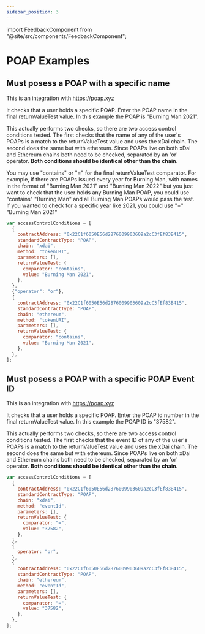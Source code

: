 ```yaml
---
sidebar_position: 3
---
```


import FeedbackComponent from "@site/src/components/FeedbackComponent";

# POAP Examples

## Must posess a POAP with a specific name

This is an integration with https://poap.xyz

It checks that a user holds a specific POAP. Enter the POAP name in the final returnValueTest value. In this example the POAP is "Burning Man 2021".

This actually performs two checks, so there are two access control conditions tested. The first checks that the name of any of the user's POAPs is a match to the returnValueTest value and uses the xDai chain. The second does the same but with ethereum. Since POAPs live on both xDai and Ethereum chains both need to be checked, separated by an 'or' operator. **Both conditions should be identical other than the chain.**

You may use "contains" or "=" for the final returnValueTest comparator. For example, if there are POAPs issued every year for Burning Man, with names in the format of "Burning Man 2021" and "Burning Man 2022" but you just want to check that the user holds any Burning Man POAP, you could use "contains" "Burning Man" and all Burning Man POAPs would pass the test. If you wanted to check for a specific year like 2021, you could use "=" "Burning Man 2021"

```js
var accessControlConditions = [
  {
    contractAddress: "0x22C1f6050E56d2876009903609a2cC3fEf83B415",
    standardContractType: "POAP",
    chain: "xdai",
    method: "tokenURI",
    parameters: [],
    returnValueTest: {
      comparator: "contains",
      value: "Burning Man 2021",
    },
  },
  {"operator": "or"},
  {
    contractAddress: "0x22C1f6050E56d2876009903609a2cC3fEf83B415",
    standardContractType: "POAP",
    chain: "ethereum",
    method: "tokenURI",
    parameters: [],
    returnValueTest: {
      comparator: "contains",
      value: "Burning Man 2021",
    },
  },
];
```

## Must posess a POAP with a specific POAP Event ID

This is an integration with https://poap.xyz

It checks that a user holds a specific POAP. Enter the POAP id number in the final returnValueTest value. In this example the POAP ID is "37582".

This actually performs two checks, so there are two access control conditions tested. The first checks that the event ID of any of the user's POAPs is a match to the returnValueTest value and uses the xDai chain. The second does the same but with ethereum. Since POAPs live on both xDai and Ethereum chains both need to be checked, separated by an 'or' operator. **Both conditions should be identical other than the chain.**

```js
var accessControlConditions = [
  {
    contractAddress: "0x22C1f6050E56d2876009903609a2cC3fEf83B415",
    standardContractType: "POAP",
    chain: "xdai",
    method: "eventId",
    parameters: [],
    returnValueTest: {
      comparator: "=",
      value: "37582",
    },
  },
  {
    operator: "or",
  },
  {
    contractAddress: "0x22C1f6050E56d2876009903609a2cC3fEf83B415",
    standardContractType: "POAP",
    chain: "ethereum",
    method: "eventId",
    parameters: [],
    returnValueTest: {
      comparator: "=",
      value: "37582",
    },
  },
];
```

<FeedbackComponent/>
